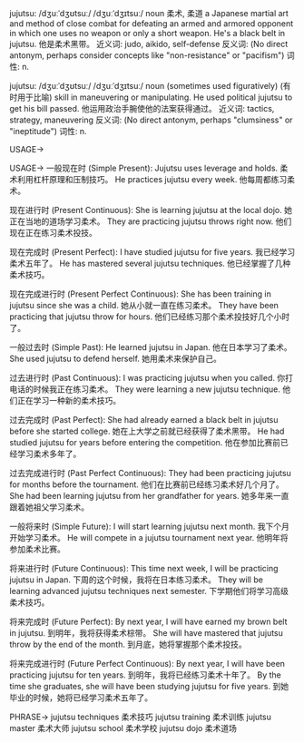 jujutsu: /dʒuːˈdʒʊtsuː/ /dʒuːˈdʒɪtsuː/
noun
柔术, 柔道
a Japanese martial art and method of close combat for defeating an armed and armored opponent in which one uses no weapon or only a short weapon.
He's a black belt in jujutsu. 他是柔术黑带。
近义词: judo, aikido, self-defense
反义词:  (No direct antonym, perhaps consider concepts like "non-resistance" or "pacifism")
词性: n.


jujutsu: /dʒuːˈdʒʊtsuː/ /dʒuːˈdʒɪtsuː/
noun
(sometimes used figuratively)
(有时用于比喻)  skill in maneuvering or manipulating.
He used political jujutsu to get his bill passed. 他运用政治手腕使他的法案获得通过。
近义词: tactics, strategy, maneuvering
反义词:  (No direct antonym, perhaps "clumsiness" or "ineptitude")
词性: n.


USAGE->

USAGE->
一般现在时 (Simple Present):
Jujutsu uses leverage and holds.  柔术利用杠杆原理和压制技巧。
He practices jujutsu every week. 他每周都练习柔术。

现在进行时 (Present Continuous):
She is learning jujutsu at the local dojo.  她正在当地的道场学习柔术。
They are practicing jujutsu throws right now. 他们现在正在练习柔术投技。

现在完成时 (Present Perfect):
I have studied jujutsu for five years. 我已经学习柔术五年了。
He has mastered several jujutsu techniques.  他已经掌握了几种柔术技巧。

现在完成进行时 (Present Perfect Continuous):
She has been training in jujutsu since she was a child. 她从小就一直在练习柔术。
They have been practicing that jujutsu throw for hours. 他们已经练习那个柔术投技好几个小时了。

一般过去时 (Simple Past):
He learned jujutsu in Japan. 他在日本学习了柔术。
She used jujutsu to defend herself. 她用柔术来保护自己。

过去进行时 (Past Continuous):
I was practicing jujutsu when you called. 你打电话的时候我正在练习柔术。
They were learning a new jujutsu technique. 他们正在学习一种新的柔术技巧。

过去完成时 (Past Perfect):
She had already earned a black belt in jujutsu before she started college.  她在上大学之前就已经获得了柔术黑带。
He had studied jujutsu for years before entering the competition.  他在参加比赛前已经学习柔术多年了。


过去完成进行时 (Past Perfect Continuous):
They had been practicing jujutsu for months before the tournament. 他们在比赛前已经练习柔术好几个月了。
She had been learning jujutsu from her grandfather for years. 她多年来一直跟着她祖父学习柔术。


一般将来时 (Simple Future):
I will start learning jujutsu next month. 我下个月开始学习柔术。
He will compete in a jujutsu tournament next year.  他明年将参加柔术比赛。


将来进行时 (Future Continuous):
This time next week, I will be practicing jujutsu in Japan. 下周的这个时候，我将在日本练习柔术。
They will be learning advanced jujutsu techniques next semester. 下学期他们将学习高级柔术技巧。

将来完成时 (Future Perfect):
By next year, I will have earned my brown belt in jujutsu. 到明年，我将获得柔术棕带。
She will have mastered that jujutsu throw by the end of the month. 到月底，她将掌握那个柔术投技。


将来完成进行时 (Future Perfect Continuous):
By next year, I will have been practicing jujutsu for ten years. 到明年，我将已经练习柔术十年了。
By the time she graduates, she will have been studying jujutsu for five years. 到她毕业的时候，她将已经学习柔术五年了。


PHRASE->
jujutsu techniques  柔术技巧
jujutsu training  柔术训练
jujutsu master  柔术大师
jujutsu school  柔术学校
jujutsu dojo  柔术道场
